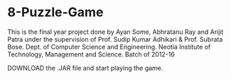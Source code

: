 # 8-Puzzle-Game

This is the final year project done by Ayan Some, Abhratanu Ray and Arijit Patra under the supervision of Prof. Sudip Kumar Adhikari & Prof. Subrata Bose.
Dept. of Computer Science and Engineering.
Neotia Institute of Technology, Management and Science.
Batch of 2012-16

DOWNLOAD the .JAR file and start playing the game.
